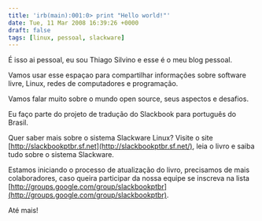 ```yaml
---
title: 'irb(main):001:0> print "Hello world!"'
date: Tue, 11 Mar 2008 16:39:26 +0000
draft: false
tags: [linux, pessoal, slackware]
---
```

É isso ai pessoal, eu sou Thiago Silvino e esse é o meu blog pessoal.

Vamos usar esse espaçao para compartilhar informações sobre software livre, Linux, redes de computadores e programação.

Vamos falar muito sobre o mundo open source, seus aspectos e desafios.

Eu faço parte do projeto de tradução do Slackbook para português do Brasil.

Quer saber mais sobre o sistema Slackware Linux? Visite o site [http://slackbookptbr.sf.net](http://slackbookptbr.sf.net/), leia o livro e saiba tudo sobre o sistema Slackware.

Estamos iniciando o processo de atualização do livro, precisamos de mais colaboradores, caso queira participar da nossa equipe se inscreva na lista [http://groups.google.com/group/slackbookptbr](http://groups.google.com/group/slackbookptbr).

Até mais!